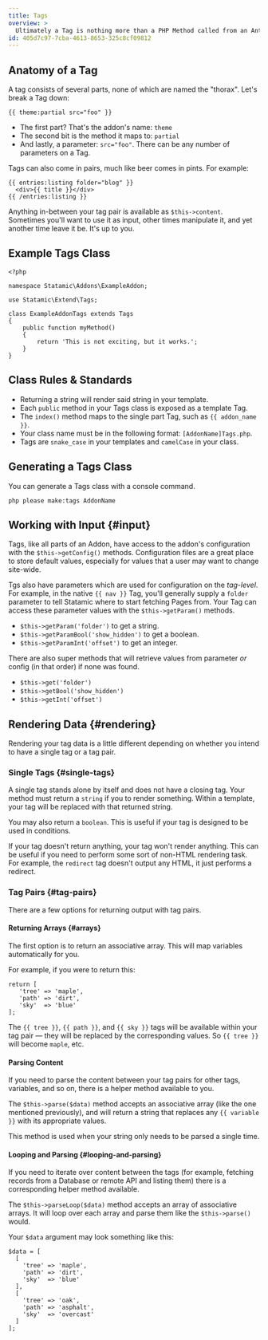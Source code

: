 ```yaml
---
title: Tags
overview: >
  Ultimately a Tag is nothing more than a PHP Method called from an Antlers template. This common pattern allows non-PHP developers to take advantage of dynamic features in their site easily without writing any code.
id: 405d7c97-7cba-4613-8653-325c8cf09812
---
```

## Anatomy of a Tag

A tag consists of several parts, none of which are named the "thorax". Let's break a Tag down:

```
{{ theme:partial src="foo" }}
```

* The first part? That's the addon's name: `theme`
* The second bit is the method it maps to: `partial`
* And lastly, a parameter: `src="foo"`. There can be any number of parameters on a Tag.

Tags can also come in pairs, much like beer comes in pints. For example:

```
{{ entries:listing folder="blog" }}
  <div>{{ title }}</div>
{{ /entries:listing }}
```

Anything in-between your tag pair is available as `$this->content`. Sometimes you'll want to use it as input, other times manipulate it, and yet another time leave it be. It's up to you.


## Example Tags Class

```{.language-php}
<?php

namespace Statamic\Addons\ExampleAddon;

use Statamic\Extend\Tags;

class ExampleAddonTags extends Tags
{
    public function myMethod()
    {
        return 'This is not exciting, but it works.';
    }
}
```

## Class Rules & Standards

- Returning a string will render said string in your template.
- Each `public` method in your Tags class is exposed as a template Tag.
- The `index()` method maps to the single part Tag, such as `{{ addon_name }}`.
- Your class name must be in the following format: `[AddonName]Tags.php`.
- Tags are `snake_case` in your templates and `camelCase` in your class.

## Generating a Tags Class

You can generate a Tags class with a console command.

``` {.language-console}
php please make:tags AddonName
```

## Working with Input {#input}

Tags, like all parts of an Addon, have access to the addon's configuration with the `$this->getConfig()` methods. Configuration files are a great place to store default values, especially for values that a user may want to change site-wide.

Tgs also have parameters which are used for configuration on the _tag-level_. For example, in the native `{{ nav }}` Tag, you'll generally supply a `folder` parameter to tell Statamic where to start fetching Pages from. Your Tag can access these parameter values with the `$this->getParam()` methods.

- `$this->getParam('folder')` to get a string.
- `$this->getParamBool('show_hidden')` to get a boolean.
- `$this->getParamInt('offset')` to get an integer.

There are also super methods that will retrieve values from parameter _or_ config (in that order) if none was found.

- `$this->get('folder')`
- `$this->getBool('show_hidden')`
- `$this->getInt('offset')`


## Rendering Data {#rendering}

Rendering your tag data is a little different depending on whether you intend to have a single tag or a tag pair.

### Single Tags {#single-tags}

A single tag stands alone by itself and does not have a closing tag. Your method must return a `string` if you to render something. Within a template, your tag will be replaced with that returned string.

You may also return a `boolean`. This is useful if your tag is designed to be used in conditions.

If your tag doesn't return anything, your tag won't render anything. This can be useful if you need to perform some sort of non-HTML rendering task. For example, the `redirect` tag doesn't output any HTML, it just performs a redirect.

### Tag Pairs {#tag-pairs}

There are a few options for returning output with tag pairs.

#### Returning Arrays {#arrays}

The first option is to return an associative array. This will map variables automatically for you.

For example, if you were to return this:

``` .language-php
return [
   'tree' => 'maple',
   'path' => 'dirt',
   'sky'  => 'blue'
];
```

The `{{ tree }}`, `{{ path }}`, and `{{ sky }}` tags will be available within your tag pair — they will be replaced
by the corresponding values. So `{{ tree }}` will become `maple`, etc.

#### Parsing Content

If you need to parse the content between your tag pairs for other tags, variables, and so on, there is a helper method available to you.

The `$this->parse($data)` method accepts an associative array (like the one mentioned previously), and will return a string that replaces any `{{ variable }}` with its appropriate values.

This method is used when your string only needs to be parsed a single time. 

#### Looping and Parsing {#looping-and-parsing}

If you need to iterate over content between the tags (for example, fetching records from a Database or remote API and listing them) there is a corresponding helper method available.

The `$this->parseLoop($data)` method accepts an array of associative arrays. It will loop over each array and parse them like the `$this->parse()` would.

Your `$data` argument may look something like this:

``` .language-php
$data = [
  [
    'tree' => 'maple',
    'path' => 'dirt',
    'sky'  => 'blue'
  ],
  [
    'tree' => 'oak',
    'path' => 'asphalt',
    'sky'  => 'overcast'
  ]
];
```
